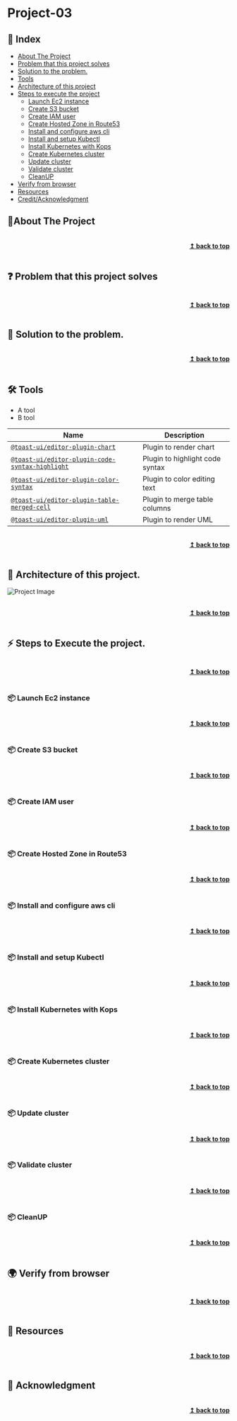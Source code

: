 
# Project-03
## :ledger: Index

- [About The Project](#beginner-about-the-project)
- [Problem that this project solves ](#question-problem-that-this-project-solves)
- [Solution to the problem.](#key-solution-to-the-problem)
- [Tools](#hammer_and_wrench-Tools)
- [Architecture of this project](#house-architecture-of-this-project)
- [Steps to execute the project](#zap-steps-to-execute-the-project)
  - [Launch Ec2 instance](#package-launch-ec2-instance)
  - [Create S3 bucket](#package-create-s3-bucket)
  - [Create IAM user](#package-create-iam-user)
  - [Create Hosted Zone in Route53](#package-create-hosted-zone-in-route53)
  - [Install and configure aws cli](#package-install-and-configure-aws-cli)
  - [Install and setup Kubectl](#package-install-and-setup-kubectl)
  - [Install Kubernetes with Kops](#package-install-kubernetes-with-kops)
  - [Create Kubernetes cluster](#package-create-kubernetes-cluster)
  - [Update cluster](#package-update-cluster)
  - [Validate cluster](#package-validate-cluster)
  - [CleanUP](#package-cleanup)
- [Verify from browser](#earth_africa-verify-from-browser) 
- [Resources](#page_facing_up-resources)
- [Credit/Acknowledgment](#star2-creditacknowledgment)


## :beginner:About The Project

<br/>
<div align="right">
    <b><a href="#Project-03">↥ back to top</a></b>
</div>
<br/>

## :question: Problem that this project solves 

<br/>
<div align="right">
    <b><a href="#Project-03">↥ back to top</a></b>
</div>
<br/>

## :key: Solution to the problem.

<br/>
<div align="right">
    <b><a href="#Project-03">↥ back to top</a></b>
</div>
<br/>

## :hammer_and_wrench: Tools
- A tool
- B tool

| Name | Description |
| --- | --- |
| [`@toast-ui/editor-plugin-chart`](https://github.com/nhn/tui.editor/tree/master/plugins/chart) | Plugin to render chart |
| [`@toast-ui/editor-plugin-code-syntax-highlight`](https://github.com/nhn/tui.editor/tree/master/plugins/code-syntax-highlight) | Plugin to highlight code syntax |
| [`@toast-ui/editor-plugin-color-syntax`](https://github.com/nhn/tui.editor/tree/master/plugins/color-syntax) | Plugin to color editing text |
| [`@toast-ui/editor-plugin-table-merged-cell`](https://github.com/nhn/tui.editor/tree/master/plugins/table-merged-cell) | Plugin to merge table columns |
| [`@toast-ui/editor-plugin-uml`](https://github.com/nhn/tui.editor/tree/master/plugins/uml) | Plugin to render UML 

<br/>
<div align="right">
    <b><a href="#Project-03">↥ back to top</a></b>
</div>
<br/>


## :beginner: Architecture of this project.

![Project Image](project-image-url)

<br/>
<div align="right">
    <b><a href="#Project-03">↥ back to top</a></b>
</div>
<br/>

## :zap: Steps to Execute the project. 

<br/>
<div align="right">
    <b><a href="#Project-03">↥ back to top</a></b>
</div>
<br/>

### :package: Launch Ec2 instance

<br/>
<div align="right">
    <b><a href="#Project-03">↥ back to top</a></b>
</div>
<br/>

### :package: Create S3 bucket

<br/>
<div align="right">
    <b><a href="#Project-03">↥ back to top</a></b>
</div>
<br/>

### :package: Create IAM user

<br/>
<div align="right">
    <b><a href="#Project-03">↥ back to top</a></b>
</div>
<br/>

### :package: Create Hosted Zone in Route53

<br/>
<div align="right">
    <b><a href="#Project-03">↥ back to top</a></b>
</div>
<br/>

### :package: Install and configure aws cli

<br/>
<div align="right">
    <b><a href="#Project-03">↥ back to top</a></b>
</div>
<br/>

### :package: Install and setup Kubectl

<br/>
<div align="right">
    <b><a href="#Project-03">↥ back to top</a></b>
</div>
<br/>

### :package: Install Kubernetes with Kops

<br/>
<div align="right">
    <b><a href="#Project-03">↥ back to top</a></b>
</div>
<br/>

### :package: Create Kubernetes cluster

<br/>
<div align="right">
    <b><a href="#Project-03">↥ back to top</a></b>
</div>
<br/>

### :package: Update cluster

<br/>
<div align="right">
    <b><a href="#Project-03">↥ back to top</a></b>
</div>
<br/>

### :package: Validate cluster

<br/>
<div align="right">
    <b><a href="#Project-03">↥ back to top</a></b>
</div>
<br/>

### :package: CleanUP

<br/>
<div align="right">
    <b><a href="#Project-03">↥ back to top</a></b>
</div>
<br/>


## :earth_africa: Verify from browser

<br/>
<div align="right">
    <b><a href="#Project-03">↥ back to top</a></b>
</div>
<br/>


## :page_facing_up: Resources

<br/>
<div align="right">
    <b><a href="#Project-03">↥ back to top</a></b>
</div>
<br/>


## :star2: Acknowledgment


<br/>
<div align="right">
    <b><a href="#Project-03">↥ back to top</a></b>
</div>
<br/>

